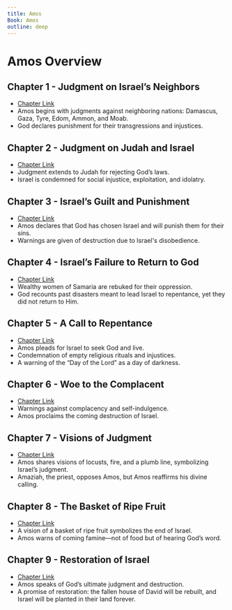```yaml
---
title: Amos
Book: Amos
outline: deep
---
```


# Amos Overview

## Chapter 1 - Judgment on Israel’s Neighbors
- [Chapter Link](./amos-1)
- Amos begins with judgments against neighboring nations: Damascus, Gaza, Tyre, Edom, Ammon, and Moab.
- God declares punishment for their transgressions and injustices.

## Chapter 2 - Judgment on Judah and Israel
- [Chapter Link](./amos-2)
- Judgment extends to Judah for rejecting God’s laws.
- Israel is condemned for social injustice, exploitation, and idolatry.

## Chapter 3 - Israel’s Guilt and Punishment
- [Chapter Link](./amos-3)
- Amos declares that God has chosen Israel and will punish them for their sins.
- Warnings are given of destruction due to Israel's disobedience.

## Chapter 4 - Israel’s Failure to Return to God
- [Chapter Link](./amos-4)
- Wealthy women of Samaria are rebuked for their oppression.
- God recounts past disasters meant to lead Israel to repentance, yet they did not return to Him.

## Chapter 5 - A Call to Repentance
- [Chapter Link](./amos-5)
- Amos pleads for Israel to seek God and live.
- Condemnation of empty religious rituals and injustices.
- A warning of the “Day of the Lord” as a day of darkness.

## Chapter 6 - Woe to the Complacent
- [Chapter Link](./amos-6)
- Warnings against complacency and self-indulgence.
- Amos proclaims the coming destruction of Israel.

## Chapter 7 - Visions of Judgment
- [Chapter Link](./amos-7)
- Amos shares visions of locusts, fire, and a plumb line, symbolizing Israel’s judgment.
- Amaziah, the priest, opposes Amos, but Amos reaffirms his divine calling.

## Chapter 8 - The Basket of Ripe Fruit
- [Chapter Link](./amos-8)
- A vision of a basket of ripe fruit symbolizes the end of Israel.
- Amos warns of coming famine—not of food but of hearing God’s word.

## Chapter 9 - Restoration of Israel
- [Chapter Link](./amos-9)
- Amos speaks of God’s ultimate judgment and destruction.
- A promise of restoration: the fallen house of David will be rebuilt, and Israel will be planted in their land forever.

